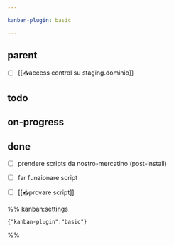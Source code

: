 ```yaml
---

kanban-plugin: basic

---
```


## parent

- [ ] [[📥access control su staging.dominio]]


## todo



## on-progress



## done

- [ ] prendere scripts da nostro-mercatino (post-install)
- [ ] far funzionare script
- [ ] [[📥provare script]]




%% kanban:settings
```
{"kanban-plugin":"basic"}
```
%%